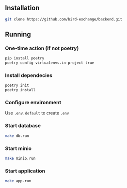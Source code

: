## Installation

```bash
git clone https://github.com/bird-exchange/backend.git
```

## Running

### One-time action (if not poetry)

```bash
pip install poetry
poetry config virtualenvs.in-project true
```

### Install dependecies

```bash
poetry init
poetry install
```

### Configure environment

Use `.env.default` to create `.env`

### Start database
```bash
make db.run
```

### Start minio
```bash
make minio.run
```

### Start application
```bash
make app.run
```
